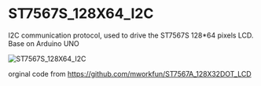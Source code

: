 # ST7567S_128X64_I2C
I2C communication protocol, used to drive the ST7567S 128*64 pixels LCD. 
Base on Arduino UNO

![ST7567S_128X64_I2C](/ST7567S_128X64_I2C/tree/main/doc/128X64_I2C_ST7567S_back.png)


orginal code from  https://github.com/mworkfun/ST7567A_128X32DOT_LCD
